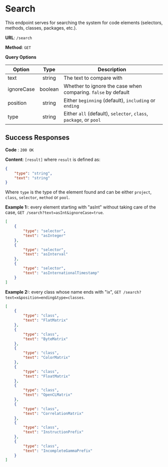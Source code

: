 # Search

This endpoint serves for searching the system for code elements (selectors, methods, classes, packages, etc.).

**URL**: `/search`

**Method**: `GET`

**Query Options**

| Option     |  Type   | Description                                                            |
| ---------- | :-----: | ---------------------------------------------------------------------- |
| text       | string  | The text to compare with                                               |
| ignoreCase | boolean | Whether to ignore the case when comparing. `false` by default          |
| position   | string  | Either `beginning` (default), `including` or `ending`                  |
| type       | string  | Either `all` (default), `selector`, `class`, `package`, or `pool` |

## Success Responses

**Code** : `200 OK`

**Content**: `[result]` where `result` is defined as:

```json
{
	"type": "string",
	"text": "string"
}
```

Where `type` is the type of the element found and can be either `project`, `class`, `selector`, `method` or `pool`.

**Example 1:**: every element starting with "asInt" without taking care of the case, `GET /search?text=asInt&ignoreCase=true`.

```json
[
	{
		"type": "selector",
		"text": "asInteger"
	},
	{
		"type": "selector",
		"text": "asInterval"
	},
	{
		"type": "selector",
		"text": "asInternationalTimestamp"
	}
]
```

**Example 2:**: every class whose name ends with "ix", `GET /search?text=x&position=ending&type=classes`.

```json
[
	{
		"type": "class",
		"text": "FlatMatrix"
	},
	{
		"type": "class",
		"text": "ByteMatrix"
	},
	{
		"type": "class",
		"text": "ColorMatrix"
	},
	{
		"type": "class",
		"text": "FloatMatrix"
	},
	{
		"type": "class",
		"text": "OpenCLMatrix"
	},
	{
		"type": "class",
		"text": "CorrelationMatrix"
	},
	{
		"type": "class",
		"text": "InstructionPrefix"
	},
	{
		"type": "class",
		"text": "IncompleteGammaPrefix"
	}
]
```
